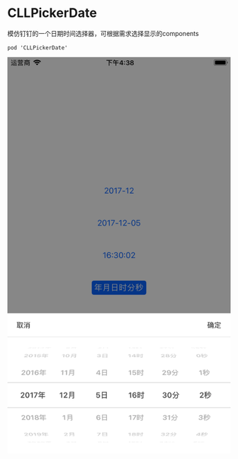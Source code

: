 # CLLPickerDate
模仿钉钉的一个日期时间选择器，可根据需求选择显示的components
```
pod 'CLLPickerDate'
```
![image](https://raw.githubusercontent.com/leocll/CLLPickerDate/master/CLLPickerDateDemo/CLLPickerDateDemo/images/%E5%B9%B4%E6%9C%88%E6%97%A5%E6%97%B6%E5%88%86%E7%A7%92.png)
